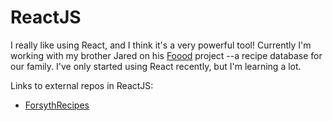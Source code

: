 # ReactJS

I really like using React, and I think it's a very powerful tool! Currently I'm working with my brother Jared on his [Foood](https://github.com/jaredly/local-first/tree/master/examples/foood) project --a recipe database for our family. I've only started using React recently, but I'm learning a lot.

Links to external repos in ReactJS:

- [ForsythRecipes](https://github.com/marktforsyth/ForsythRecipes)
